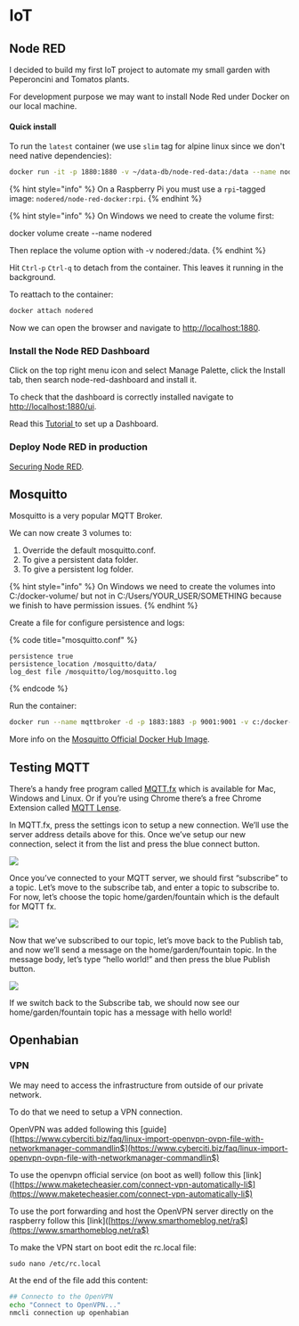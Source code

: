 # IoT

## Node RED

I decided to build my first IoT project to automate my small garden with Peperoncini and Tomatos plants. 

For development purpose we may want to install Node Red under Docker on our local machine.

#### Quick install <a id="quick-start"></a>

To run the `latest` container \(we use `slim` tag for alpine linux since we don't need native dependencies\):

```bash
docker run -it -p 1880:1880 -v ~/data-db/node-red-data:/data --name nodered nodered/node-red-docker:slim
```

{% hint style="info" %}
On a Raspberry Pi you must use a `rpi`-tagged image: `nodered/node-red-docker:rpi`.
{% endhint %}

{% hint style="info" %}
On Windows we need to create the volume first: 

docker volume create --name nodered

Then replace the volume option with -v nodered:/data.
{% endhint %}

 Hit `Ctrl-p` `Ctrl-q` to detach from the container. This leaves it running in the background.

To reattach to the container:

```bash
docker attach nodered
```

Now we can open the browser and navigate to [http://localhost:1880](http://localhost:1880).

### Install the Node RED Dashboard

Click on the top right menu icon and select Manage Palette, click the Install tab, then search node-red-dashboard and install it.

To check that the dashboard is correctly installed navigate to [http://localhost:1880/ui](http://localhost:1880/ui).

Read this [Tutorial ](https://randomnerdtutorials.com/getting-started-with-node-red-dashboard/)to set up a Dashboard.

### Deploy Node RED in production

[Securing Node RED](https://nodered.org/docs/user-guide/runtime/securing-node-red#http-node-security).

## Mosquitto

Mosquitto is a very popular MQTT Broker.

We can now create 3 volumes to:

1. Override the default mosquitto.conf.
2. To give a persistent data folder.
3. To give a persistent log folder.

{% hint style="info" %}
On Windows we need to create the volumes into C:/docker-volume/ but not in C:/Users/YOUR\_USER/SOMETHING because we finish to have permission issues.
{% endhint %}

Create a file for configure persistence and logs:

{% code title="mosquitto.conf" %}
```text
persistence true
persistence_location /mosquitto/data/
log_dest file /mosquitto/log/mosquitto.log
```
{% endcode %}

Run the container:

```bash
docker run --name mqttbroker -d -p 1883:1883 -p 9001:9001 -v c:/docker-volume/mosquitto/mosquitto.conf:/mosquitto/config/mosquitto.conf -v c:/docker-volume/mosquitto/data:/mosquitto/data -v c:/docker-volume/mosquitto/log:/mosquitto/log eclipse-mosquitto
```

More info on the [Mosquitto Official Docker Hub Image](https://hub.docker.com/_/eclipse-mosquitto).

## Testing MQTT

 There’s a handy free program called [MQTT.fx](http://mqttfx.org/) which is available for Mac, Windows and Linux. Or if you’re using Chrome there’s a free Chrome Extension called [MQTT Lense](https://chrome.google.com/webstore/detail/mqttlens/hemojaaeigabkbcookmlgmdigohjobjm?hl=en).

In MQTT.fx, press the settings icon to setup a new connection. We’ll use the server address details above for this. Once we’ve setup our new connection, select it from the list and press the blue connect button.

[![](https://i0.wp.com/philhawthorne.com/wp-content/uploads/2017/07/mqtt-fx-connect.png?resize=496%2C109&ssl=1)](https://i0.wp.com/philhawthorne.com/wp-content/uploads/2017/07/mqtt-fx-connect.png?ssl=1)

Once you’ve connected to your MQTT server, we should first “subscribe” to a topic. Let’s move to the subscribe tab, and enter a topic to subscribe to. For now, let’s choose the topic home/garden/fountain which is the default for MQTT fx.

[![](https://i2.wp.com/philhawthorne.com/wp-content/uploads/2017/07/mqtt-subscribe.png?resize=502%2C120&ssl=1)](https://i2.wp.com/philhawthorne.com/wp-content/uploads/2017/07/mqtt-subscribe.png?ssl=1)

Now that we’ve subscribed to our topic, let’s move back to the Publish tab, and now we’ll send a message on the home/garden/fountain topic. In the message body, let’s type “hello world!” and then press the blue Publish button.

[![](https://i0.wp.com/philhawthorne.com/wp-content/uploads/2017/07/mqtt-send-message.png?resize=725%2C148&ssl=1)](https://i0.wp.com/philhawthorne.com/wp-content/uploads/2017/07/mqtt-send-message.png?ssl=1)

If we switch back to the Subscribe tab, we should now see our home/garden/fountain topic has a message with hello world!

## Openhabian

### VPN

We may need to access the infrastructure from outside of our private network.

To do that we need to setup a VPN connection.

OpenVPN was added following this \[guide\]\([https://www.cyberciti.biz/faq/linux-import-openvpn-ovpn-file-with-networkmanager-commandlin$](https://www.cyberciti.biz/faq/linux-import-openvpn-ovpn-file-with-networkmanager-commandlin$)

To use the openvpn official service \(on boot as well\) follow this \[link\]\([https://www.maketecheasier.com/connect-vpn-automatically-li$](https://www.maketecheasier.com/connect-vpn-automatically-li$)

To use the port forwarding and host the OpenVPN server directly on the raspberry follow this \[link\]\([https://www.smarthomeblog.net/ra$](https://www.smarthomeblog.net/ra$)

To make the VPN start on boot edit the rc.local file:

`sudo nano /etc/rc.local`

At the end of the file add this content:

```bash
## Connecto to the OpenVPN
echo "Connect to OpenVPN..."
nmcli connection up openhabian
```

